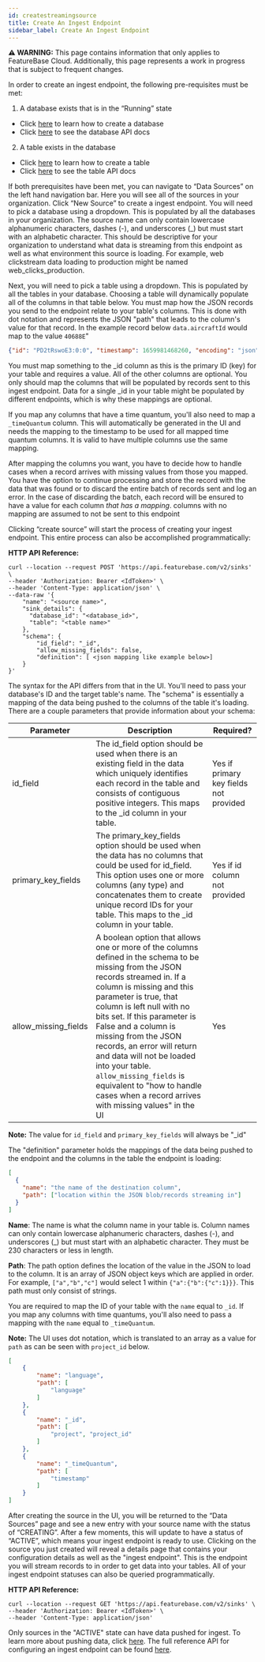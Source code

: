```yaml
---
id: createstreamingsource
title: Create An Ingest Endpoint
sidebar_label: Create An Ingest Endpoint
---
```


 **⚠ WARNING:** This page contains information that only applies to FeatureBase Cloud. Additionally, this page represents a work in progress that is subject to frequent changes. 

In order to create an ingest endpoint, the following pre-requisites must be met:

1. A database exists that is in the “Running” state
- Click [here](/setting-up-featurebase/cloud/creating-database) to learn how to create a database
- Click [here](/cloud/api) to see the database API docs
2. A table exists in the database
- Click [here](/cloud/cloud-data-ingestion/tables) to learn how to create a table
- Click [here](/cloud/api) to see the table API docs

If both prerequisites have been met, you can navigate to “Data Sources” on the left hand navigation bar. Here you will see all of the sources in your organization. Click “New Source” to create a ingest endpoint. You will need to pick a database using a dropdown. This is populated by all the databases in your organization. The source name can only contain lowercase alphanumeric characters, dashes (-), and underscores (_) but must start with an alphabetic character. This should be descriptive for your organization to understand what data is streaming from this endpoint as well as what environment this source is loading. For example, web clickstream data loading to production might be named web_clicks_production. 

Next, you will need to pick a table using a dropdown. This is populated by all the tables in your database. Choosing a table will dynamically populate all of the columns in that table below. You must map how the JSON records you send to the endpoint relate to your table's columns. This is done with dot notation and represents the JSON "path" that leads to the column's value for that record. In the example record below `data.aircraftId` would map to the value `40688E`"

```json
{"id": "PD2tRswoE3:0:0", "timestamp": 1659981468260, "encoding": "json", "data": {"aircraftId": "40688E", "lat": 45.1199, "long": -43.416, "track": 250, "altitude": 37996, "speed": 495, "type": "B788", "reg": "G-ZBJA", "origin": "LHR", "destination": "BNA", "iataId": "", "icaoId": "BAW223N", "airline": "BAW"}, "name": "data"}
```

You must map something to the _id column as this is the primary ID (key) for your table and requires a value. All of the other columns are optional. You only should map the columns that will be populated by records sent to this ingest endpoint. Data for a single _id in your table might be populated by different endpoints, which is why these mappings are optional. 

If you map any columns that have a time quantum, you'll also need to map a `_timeQuantum` column. This will automatically be generated in the UI and needs the mapping to the timestamp to be used for all mapped time quantum columns. It is valid to have multiple columns use the same mapping.

After mapping the columns you want, you have to decide how to handle cases when a record arrives with missing values from those you mapped. You have the option to continue processing and store the record with the data that was found or to discard the entire batch of records sent and log an error. In the case of discarding the batch, each record will be ensured to have a value for each column *that has a mapping*. columns with no mapping are assumed to not be sent to this endpoint

Clicking “create source” will start the process of creating your ingest endpoint. This entire process can also be accomplished programmatically:

**HTTP API Reference:**
```shell
curl --location --request POST 'https://api.featurebase.com/v2/sinks' \
--header 'Authorization: Bearer <IdToken>' \
--header 'Content-Type: application/json' \
--data-raw '{    
    "name": "<source name>",    
  	"sink_details": {
      "database_id": "<database_id>",
      "table": "<table name>"
    },
    "schema": {
        "id_field": "_id",
        "allow_missing_fields": false,
        "definition": [ <json mapping like example below>]
    }
}'
```

The syntax for the API differs from that in the UI. You'll need to pass your database's ID and the target table's name. The "schema" is essentially a mapping of the data being pushed to the columns of the table it's loading. There are a couple parameters that provide information about your schema:

|Parameter| Description  | Required? |
| ------- | ------------ | --------- |
|id_field   |  The id_field option should be used when there is an existing field in the data which uniquely identifies each record in the table and consists of contiguous positive integers. This maps to the _id column in your table. | Yes if primary key fields not provided |
|primary_key_fields  |  The primary_key_fields option should be used when the data has no columns that could be used for id_field. This option uses one or more columns (any type) and concatenates them to create unique record IDs for your table. This maps to the _id column in your table. | Yes if id column not provided |
|allow_missing_fields  |  A boolean option that allows one or more of the columns defined in the schema to be missing from the JSON records streamed in. If a column is missing and this parameter is true, that column is left null with no bits set. If this parameter is False and a column is missing from the JSON records, an error will return and data will not be loaded into your table. `allow_missing_fields` is equivalent to "how to handle cases when a record arrives with missing values" in the UI | Yes |

 **Note:** The value for `id_field` and `primary_key_fields` will always be "_id"
 
The "definition" parameter holds the mappings of the data being pushed to the endpoint and the columns in the table the endpoint is loading:

```json
[
  {
    "name": "the name of the destination column",
    "path": ["location within the JSON blob/records streaming in"]
  }
]
```

**Name**: The name is what the column name in your table is. Column names can only contain lowercase alphanumeric characters, dashes (-), and underscores (_) but must start with an alphabetic character. They must be 230 characters or less in length.

**Path**: The path option defines the location of the value in the JSON to load to the column. It is an array of JSON object keys which are applied in order. For example, `["a","b","c"]` would select 1 within `{"a":{"b":{"c":1}}}`. This path must only consist of strings.

You are required to map the ID of your table with the `name` equal to  `_id`. If you map any columns with time quantums, you'll also need to pass a mapping with the `name` equal to `_timeQuantum`.

 **Note:** The UI uses dot notation, which is translated to an array as a value for `path` as can be seen with `project_id` below. 


```json
[
    {
        "name": "language",
        "path": [
            "language"
        ]
    },
    {
        "name": "_id",
        "path": [
            "project", "project_id"
        ]
    },
    {
        "name": "_timeQuantum",
        "path": [
            "timestamp"
        ]
    }
]
```

After creating the source in the UI, you will be returned to the “Data Sources” page and see a new entry with your source name with the status of “CREATING”. After a few moments, this will update to have a status of “ACTIVE”, which means your ingest endpoint is ready to use. Clicking on the source you just created will reveal a details page that contains your configuration details as well as the "ingest endpoint". This is the endpoint you will stream records to in order to get data into your tables. All of your ingest endpoint statuses can also be queried programmatically.

**HTTP API Reference:**
```shell
curl --location --request GET 'https://api.featurebase.com/v2/sinks' \
--header 'Authorization: Bearer <IdToken>' \
--header 'Content-Type: application/json' 
```

Only sources in the "ACTIVE" state can have data pushed for ingest. To learn more about pushing data, click [here](/cloud/cloud-data-ingestion/streaming/ingeststreamingsource). The full reference API for configuring an ingest endpoint can be found [here](/cloud/api).




